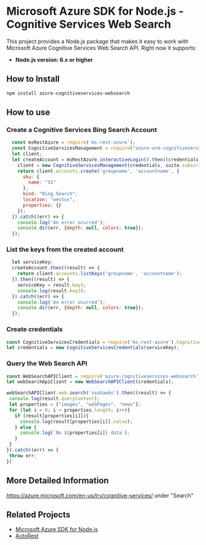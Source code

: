 # Microsoft Azure SDK for Node.js - Cognitive Services Web Search

This project provides a Node.js package that makes it easy to work with Microsoft Azure Cognitive Services Web Search API. Right now it supports:
- **Node.js version: 6.x or higher**


## How to Install

```bash
npm install azure-cognitiveservices-websearch
```

## How to use

### Create a Cognitive Services Bing Search Account

```javascript
  const msRestAzure = require('ms-rest-azure');
  const CognitiveServicesManagement = require("azure-arm-cognitiveservices");
  let client;
  let createAccount = msRestAzure.interactiveLogin().then((credentials) => {
    client = new CognitiveServicesManagement(credentials, suite.subscriptionId);
    return client.accounts.create('groupname', 'accountname', {
      sku: {
        name: "S1"
      },
      kind: "Bing.Search",
      location: "westus",
      properties: {}
    });
  }).catch((err) => {
    console.log('An error ocurred');
    console.dir(err, {depth: null, colors: true});
  });
```

### List the keys from the created account

```javascript
  let serviceKey;
  createAccount.then((result) => {
    return client.accounts.listKeys('groupname', 'accountname');
  }).then((result) => {
    serviceKey = result.key1;
    console.log(result.key2);
  }).catch((err) => {
    console.log('An error ocurred');
    console.dir(err, {depth: null, colors: true});
  });
```

### Create credentials

 ```javascript
 const CognitiveServicesCredentials = require('ms-rest-azure').CognitiveServicesCredentials;
 let credentials = new CognitiveServicesCredentials(serviceKey);
 ```

### Query the Web Search API

 ```javascript
const WebSearchAPIClient = require('azure-cognitiveservices-websearch');
let webSearchApiClient = new WebSearchAPIClient(credentials);

webSearchAPIClient.web.search('seahawks').then((result) => {
  console.log(result.queryContext);
  let properties = ["images", "webPages", "news"];
  for (let i = 0; i < properties.length; i++){
    if (result[properties[i]]){
      console.log(result[properties[i]].value);
    } else {
      console.log(`No ${properties[i]} data`);
    }
  }
}).catch((err) => {
  throw err;
})
 ```

## More Detailed Information

https://azure.microsoft.com/en-us/try/cognitive-services/ under "Search"


## Related Projects

- [Microsoft Azure SDK for Node.js](https://github.com/Azure/azure-sdk-for-node)
- [AutoRest](https://github.com/Azure/autorest)
